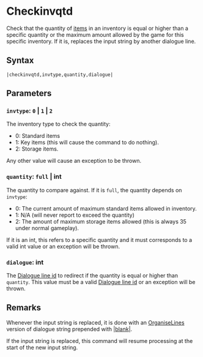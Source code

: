 # Checkinvqtd

Check that the quantity of [items](../../Enums%20and%20IDs/Items.md) in an inventory is equal or higher than a specific quantity or the maximum amount allowed by the game for this specific inventory. If it is, replaces the input string by another dialogue line.

## Syntax

````
|checkinvqtd,invtype,quantity,dialogue|
````

## Parameters

### `invtype`: `0` | `1` | `2`

The inventory type to check the quantity:

* 0: Standard items
* 1: Key items (this will cause the command to do nothing). 
* 2: Storage items.

Any other value will cause an exception to be thrown.

### `quantity`: `full` | int

The quantity to compare against. If it is `full`, the quantity depends on `invtype`:

* 0: The current amount of maximum standard items allowed in inventory.
* 1: N/A (will never report to exceed the quantity)
* 2: The amount of maximum storage items allowed (this is always 35 under normal gameplay).

If it is an int, this refers to a specific quantity and it must corresponds to a valid int value or an exception will be thrown.

### `dialogue`: int

The [Dialogue line id](../Common%20commands%20id%20schemes/Dialogue%20line%20id.md) to redirect if the quantity is equal or higher than `quantity`. This value must be a valid [Dialogue line id](../Common%20commands%20id%20schemes/Dialogue%20line%20id.md) or an exception will be thrown.

## Remarks

Whenever the input string is replaced, it is done with an [OrganiseLines](../Related%20Systems/Automatic%20Line%20Breaks/OrganiseLines.md) version of dialogue string prepended with |[blank](Blank.md)\|.

If the input string is replaced, this command will resume processing at the start of the new input string.

